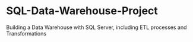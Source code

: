# SQL-Data-Warehouse-Project
Building a Data Warehouse with SQL Server, including ETL processes and Transformations
